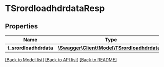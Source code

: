 # TSrordloadhdrdataResp

## Properties
Name | Type | Description | Notes
------------ | ------------- | ------------- | -------------
**t_srordloadhdrdata** | [**\Swagger\Client\Model\TSrordloadhdrdata[]**](TSrordloadhdrdata.md) |  | [optional] 

[[Back to Model list]](../README.md#documentation-for-models) [[Back to API list]](../README.md#documentation-for-api-endpoints) [[Back to README]](../README.md)


